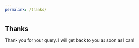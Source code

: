 ```yaml
---
permalink: /thanks/
---
```

## Thanks

Thank you for your query. I will get back to you as soon as I can!
